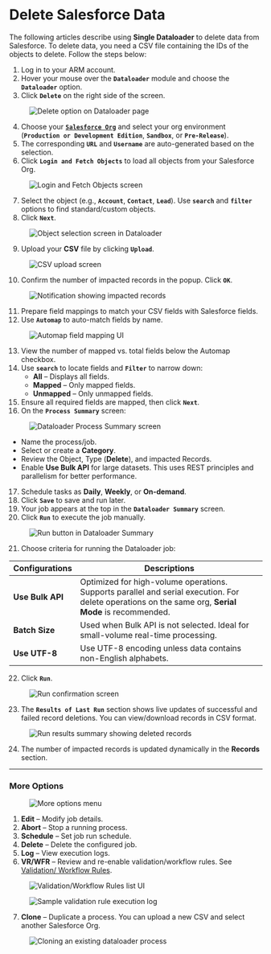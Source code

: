 # Delete Salesforce Data

The following articles describe using **Single Dataloader** to delete data from Salesforce. To delete data, you need a CSV file containing the IDs of the objects to delete. Follow the steps below:

1. Log in to your ARM account.
2. Hover your mouse over the **`Dataloader`** module and choose the **`Dataloader`** option.
3. Click **`Delete`** on the right side of the screen.

<figure><img src="../../../../../.gitbook/assets/image (79) (1) (1).png" alt="Delete option on Dataloader page"></figure>

4. Choose your [**`Salesforce Org`**](../../../arm-administration/registration/salesforce-org/) and select your org environment (**`Production or Development Edition`**, **`Sandbox`**, or **`Pre-Release`**).
5. The corresponding **`URL`** and **`Username`** are auto-generated based on the selection.
6. Click **`Login and Fetch Objects`** to load all objects from your Salesforce Org.

<figure><img src="../../../../../.gitbook/assets/image (80) (1) (1).png" alt="Login and Fetch Objects screen"></figure>

7. Select the object (e.g., **`Account`**, **`Contact`**, **`Lead`**). Use **`search`** and **`filter`** options to find standard/custom objects.
8. Click **`Next`**.

<figure><img src="../../../../../.gitbook/assets/image (81) (1) (1).png" alt="Object selection screen in Dataloader"></figure>

9. Upload your **CSV** file by clicking **`Upload`**.

<figure><img src="../../../../../.gitbook/assets/image (82) (1) (1).png" alt="CSV upload screen"></figure>

10. Confirm the number of impacted records in the popup. Click **`OK`**.

<figure><img src="../../../../../.gitbook/assets/image (83) (1) (1).png" alt="Notification showing impacted records"></figure>

11. Prepare field mappings to match your CSV fields with Salesforce fields.
12. Use **`Automap`** to auto-match fields by name.

<figure><img src="../../../../../.gitbook/assets/image (84) (1) (1).png" alt="Automap field mapping UI"></figure>

13. View the number of mapped vs. total fields below the Automap checkbox.
14. Use **`search`** to locate fields and **`Filter`** to narrow down:
    * **All** – Displays all fields.
    * **Mapped** – Only mapped fields.
    * **Unmapped** – Only unmapped fields.
15. Ensure all required fields are mapped, then click **`Next`**.
16. On the **`Process Summary`** screen:

<figure><img src="../../../../../.gitbook/assets/image (85) (1) (1).png" alt="Dataloader Process Summary screen"></figure>

- Name the process/job.
- Select or create a **Category**.
- Review the Object, Type (**Delete**), and impacted Records.
- Enable **Use Bulk API** for large datasets. This uses REST principles and parallelism for better performance.

17. Schedule tasks as **Daily**, **Weekly**, or **On-demand**.
18. Click **`Save`** to save and run later.
19. Your job appears at the top in the **`Dataloader Summary`** screen.
20. Click **`Run`** to execute the job manually.

<figure><img src="../../../../../.gitbook/assets/image (86) (1) (1).png" alt="Run button in Dataloader Summary"></figure>

21. Choose criteria for running the Dataloader job:

| Configurations | Descriptions |
|----------------|--------------|
| **Use Bulk API** | Optimized for high-volume operations. Supports parallel and serial execution. For delete operations on the same org, **Serial Mode** is recommended. |
| **Batch Size** | Used when Bulk API is not selected. Ideal for small-volume real-time processing. |
| **Use UTF-8** | Use UTF-8 encoding unless data contains non-English alphabets. |

22. Click **`Run`**.

<figure><img src="../../../../../.gitbook/assets/image (87) (1) (1).png" alt="Run confirmation screen"></figure>

23. The **`Results of Last Run`** section shows live updates of successful and failed record deletions. You can view/download records in CSV format.

<figure><img src="../../../../../.gitbook/assets/image (88) (1) (1).png" alt="Run results summary showing deleted records"></figure>

24. The number of impacted records is updated dynamically in the **Records** section.

---

### More Options <a href="#more-options" id="more-options"></a>

<figure><img src="../../../../../.gitbook/assets/image (78) (1) (1).png" alt="More options menu"></figure>

1. **Edit** – Modify job details.
2. **Abort** – Stop a running process.
3. **Schedule** – Set job run schedule.
4. **Delete** – Delete the configured job.
5. **Log** – View execution logs.
6. **VR/WFR** – Review and re-enable validation/workflow rules. See [Validation/ Workflow Rules](../validation-workflow-rules.md).

<figure><img src="../../../../../.gitbook/assets/image (76) (1) (1).png" alt="Validation/Workflow Rules list UI"></figure>
<figure><img src="../../../../../.gitbook/assets/image (77) (1) (1).png" alt="Sample validation rule execution log"></figure>

7. **Clone** – Duplicate a process. You can upload a new CSV and select another Salesforce Org.

<figure><img src="../../../../../.gitbook/assets/image (74) (1) (1) (1).png" alt="Cloning an existing dataloader process"></figure>
